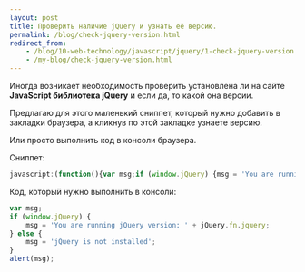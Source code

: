 ```yaml
---
layout: post
title: Проверить наличие jQuery и узнать её версию.
permalink: /blog/check-jquery-version.html
redirect_from:
    - /blog/10-web-technology/javascript/jquery/1-check-jquery-version.html
    - /my-blog/check-jquery-version.html
---
```

Иногда возникает необходимость проверить установлена ли на сайте **JavaScript библиотека jQuery** и если да, то какой она версии.

Предлагаю для этого маленький сниппет, который  нужно добавить в закладки браузера, а кликнув по этой закладке узнаете версию.

Или просто выполнить код в консоли браузера.
<!--more-->
Сниппет:

```js
javascript:(function(){var msg;if (window.jQuery) {msg = 'You are running jQuery version: ' + jQuery.fn.jquery;} else {msg = 'jQuery is not installed';}alert(msg);})();;
```

Код, который нужно выполнить в консоли:

```js
var msg;
if (window.jQuery) {
    msg = 'You are running jQuery version: ' + jQuery.fn.jquery;
} else {
    msg = 'jQuery is not installed';
}
alert(msg);
```
